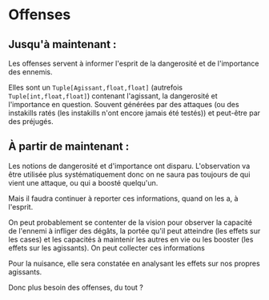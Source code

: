 # Offenses
## Jusqu'à maintenant :
Les offenses servent à informer l'esprit de la dangerosité et de l'importance des ennemis.

Elles sont un `Tuple[Agissant,float,float]` (autrefois `Tuple[int,float,float]`) contenant l'agissant, la dangerosité et l'importance en question. Souvent générées par des attaques (ou des instakills ratés (les instakills n'ont encore jamais été testés)) et peut-être par des préjugés.

## À partir de maintenant :
Les notions de dangerosité et d'importance ont disparu. L'observation va être utilisée plus systématiquement donc on ne saura pas toujours de qui vient une attaque, ou qui a boosté quelqu'un.

Mais il faudra continuer à reporter ces informations, quand on les a, à l'esprit.

On peut probablement se contenter de la vision pour observer la capacité de l'ennemi à infliger des dégâts, la portée qu'il peut atteindre (les effets sur les cases) et les capacités à maintenir les autres en vie ou les booster (les effets sur les agissants). On peut collecter ces informations 

Pour la nuisance, elle sera constatée en analysant les effets sur nos propres agissants.

Donc plus besoin des offenses, du tout ?